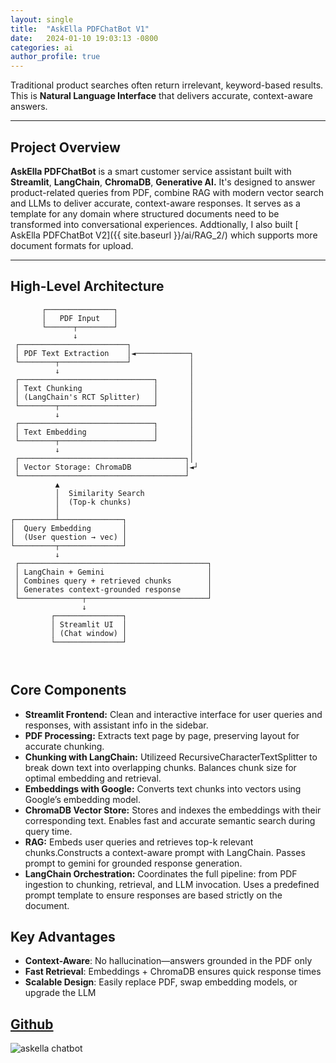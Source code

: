 ```yaml
---
layout: single
title:  "AskElla PDFChatBot V1"
date:   2024-01-10 19:03:13 -0800
categories: ai
author_profile: true
---
```


Traditional product searches often return irrelevant, keyword-based results. <br>
This is **Natural Language Interface** that delivers accurate, context-aware answers.

---

##  Project Overview

**AskElla PDFChatBot** is a smart customer service assistant built with **Streamlit**, **LangChain**, **ChromaDB**, **Generative AI.** 
It's designed to answer product-related queries from PDF, combine RAG with modern vector search and LLMs to deliver accurate, context-aware responses. It serves as a template for any domain where structured documents need to be transformed into conversational experiences. Addtionally, I also built [ AskElla PDFChatBot V2]({{ site.baseurl }}/ai/RAG_2/) which supports more document formats for upload.

---

## High-Level Architecture

```
       ┌───────────────┐
       │   PDF Input   │ 
       └──────┬────────┘
              ↓
 ┌────────────────────────┐
 │ PDF Text Extraction    │◄────────────┐                
 └────────┬───────────────┘             │
          ↓                             │
 ┌──────────────────────────────┐       │
 │ Text Chunking                │       │
 │ (LangChain's RCT Splitter)   │       │
 └────────┬─────────────────────┘       │
          ↓                             │
 ┌──────────────────────────────┐       │
 │ Text Embedding               │       │  
 └────────┬─────────────────────┘       │
          ↓                             │
 ┌─────────────────────────────────────┐│
 │ Vector Storage: ChromaDB            │◄┘
 └─────────────────────────────────────┘
          ▲
          │  Similarity Search
          │  (Top-k chunks)
          │
┌─────────┴──────────────┐
│  Query Embedding       │
│  (User question → vec) │
└─────────┬──────────────┘
          ↓
 ┌──────────────────────────────────────────┐
 │ LangChain + Gemini                       │
 │ Combines query + retrieved chunks        │
 │ Generates context-grounded response      │
 └──────────────┬───────────────────────────┘
                ↓
         ┌───────────────┐
         │ Streamlit UI  │
         │ (Chat window) │
         └───────────────┘

         
```


## Core Components
- **Streamlit Frontend:** Clean and interactive interface for user queries and responses, with assistant info in the sidebar.
- **PDF Processing:** Extracts text page by page, preserving layout for accurate chunking.
- **Chunking with LangChain:** Utilizeed RecursiveCharacterTextSplitter to break down text into overlapping chunks. Balances chunk size for optimal embedding and retrieval.
- **Embeddings with Google:** Converts text chunks into vectors using Google’s embedding model.
- **ChromaDB Vector Store:** Stores and indexes the embeddings with their corresponding text. Enables fast and accurate semantic search during query time.
- **RAG:** Embeds user queries and retrieves top-k relevant chunks.Constructs a context-aware prompt with LangChain. Passes prompt to gemini for grounded response generation.
- **LangChain Orchestration:** Coordinates the full pipeline: from PDF ingestion to chunking, retrieval, and LLM invocation. Uses a predefined prompt template to ensure responses are based strictly on the document.

## Key Advantages

- **Context-Aware**: No hallucination—answers grounded in the PDF only
- **Fast Retrieval**: Embeddings + ChromaDB ensures quick response times
- **Scalable Design**: Easily replace PDF, swap embedding models, or upgrade the LLM

## [Github](https://github.com/Ellalytics/CustomerServiceAssistant)
<img src="/blog/assets/images/askella_1.png" alt="askella chatbot">
